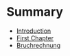 # Summary

* [Introduction](README.md)
* [First Chapter](chapter1.md)
* [Bruchrechnung](bruchrechnung.md)

